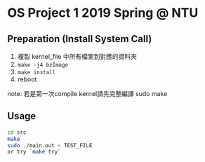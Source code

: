 # OS Project 1 2019 Spring @ NTU

## Preparation (Install System Call)

1. 複製 kernel_file 中所有檔案到對應的資料夾
2. `make -j4 bzImage`
3. `make install`
4. reboot

note: 若是第一次compile kernel請先完整編譯 sudo make

## Usage

```sh
cd src
make
sudo ./main.out < TEST_FILE
or try `make try`
```
